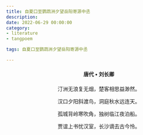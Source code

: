 ```yaml
---
title: 自夏口至鹦鹉洲夕望岳阳寄源中丞
description:
date: 2022-06-29 00:00:00
category:
- literature
- tangpoem

tags: 自夏口至鹦鹉洲夕望岳阳寄源中丞

---
```


<div id="poem-author">
唐代 • 刘长卿
</div>
<div id="poem-body">
<p class="poem-paragraph">汀洲无浪复无烟，楚客相思益渺然。</p>
<p class="poem-paragraph">汉口夕阳斜渡鸟，洞庭秋水远连天。</p>
<p class="poem-paragraph">孤城背岭寒吹角，独树临江夜泊船。</p>
<p class="poem-paragraph">贾谊上书忧汉室，长沙谪去古今怜。</p>

</div>

<style>

#poem-author {
    width: 100%;
    text-align: center;
    margin: 20px 0;
    font-weight: bold;
}
#poem-body {
    width: 100%;
    text-align: center;
}
.poem-paragraph {
    font-family: "仿宋"
}

</style>
